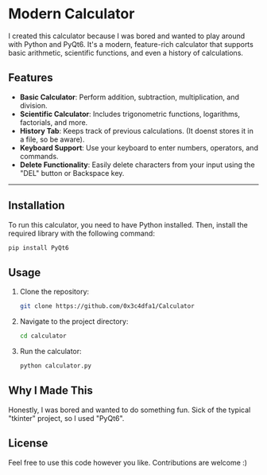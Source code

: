 # Modern Calculator

I created this calculator because I was bored and wanted to play around with Python and PyQt6. It's a modern, feature-rich calculator that supports basic arithmetic, scientific functions, and even a history of calculations.

## Features

- **Basic Calculator**: Perform addition, subtraction, multiplication, and division.
- **Scientific Calculator**: Includes trigonometric functions, logarithms, factorials, and more.
- **History Tab**: Keeps track of previous calculations. (It doenst stores it in a file, so be aware).
- **Keyboard Support**: Use your keyboard to enter numbers, operators, and commands.
- **Delete Functionality**: Easily delete characters from your input using the "DEL" button or Backspace key.

---

## Installation

To run this calculator, you need to have Python installed. Then, install the required library with the following command:

```bash
pip install PyQt6
```

## Usage

1. Clone the repository:
   ```bash
   git clone https://github.com/0x3c4dfa1/Calculator
   ```
2. Navigate to the project directory:
   ```bash
   cd calculator
   ```
3. Run the calculator:
   ```bash
   python calculator.py
   ```

## Why I Made This

Honestly, I was bored and wanted to do something fun. Sick of the typical "tkinter" project, so I used "PyQt6".

## License

Feel free to use this code however you like. Contributions are welcome :)
